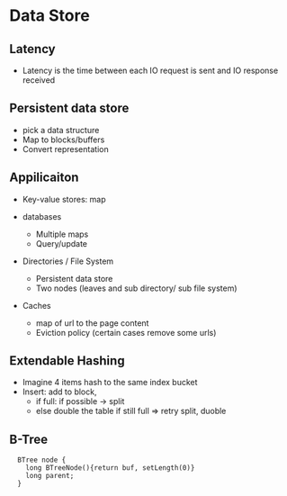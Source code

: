 # Data Store

## Latency
  - Latency is the time between each IO request is sent and IO response received

## Persistent data store
  - pick a data structure
  - Map to blocks/buffers
  - Convert representation 


## Appilicaiton
  - Key-value stores: map
  - databases
     - Multiple maps
     - Query/update
 
  - Directories / File System
     - Persistent data store 
     - Two nodes (leaves and sub directory/ sub file system)
  
  - Caches
     - map of url to the page content
     - Eviction policy (certain cases remove some urls)
 
## Extendable Hashing
  - Imagine 4 items hash to the same index bucket
  - Insert: add to block, 
       - if full: if possible -> split
       - else double the table
         if still full => retry split, duoble 
         
         
         
## B-Tree
```
  BTree node {
    long BTreeNode(){return buf, setLength(0)}
    long parent;
  }

```















